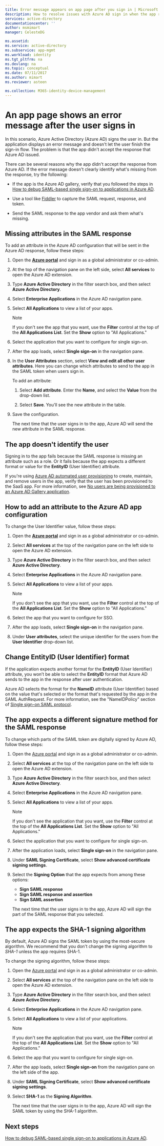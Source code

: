 ```yaml
---
title: Error message appears on app page after you sign in | Microsoft Docs
description: How to resolve issues with Azure AD sign in when the app returns an error message.
services: active-directory
documentationcenter: ''
author: msmimart
manager: CelesteDG

ms.assetid: 
ms.service: active-directory
ms.subservice: app-mgmt
ms.workload: identity
ms.tgt_pltfrm: na
ms.devlang: na
ms.topic: conceptual
ms.date: 07/11/2017
ms.author: mimart
ms.reviewer: asteen

ms.collection: M365-identity-device-management
---
```


# An app page shows an error message after the user signs in

In this scenario, Azure Active Directory (Azure AD) signs the user in. But the application displays an error message and doesn't let the user finish the sign-in flow. The problem is that the app didn't accept the response that Azure AD issued.

There can be several reasons why the app didn't accept the response from Azure AD. If the error message doesn't clearly identify what's missing from the response, try the following:

-   If the app is the Azure AD gallery, verify that you followed the steps in [How to debug SAML-based single sign-on to applications in Azure AD](https://azure.microsoft.com/documentation/articles/active-directory-saml-debugging).

-   Use a tool like [Fiddler](https://www.telerik.com/fiddler) to capture the SAML request, response, and token.

-   Send the SAML response to the app vendor and ask them what's missing.

## Missing attributes in the SAML response

To add an attribute in the Azure AD configuration that will be sent in the Azure AD response, follow these steps:

1. Open the [**Azure portal**](https://portal.azure.com/) and sign in as a global administrator or co-admin.

2. At the top of the navigation pane on the left side, select **All services** to open the Azure AD extension.

3. Type **Azure Active Directory** in the filter search box, and then select **Azure Active Directory**.

4. Select **Enterprise Applications** in the Azure AD navigation pane.

5. Select **All Applications** to view a list of your apps.

   > [!NOTE]
   > If you don't see the app that you want, use the **Filter** control at the top of the **All Applications List**. Set the **Show** option to "All Applications."

6. Select the application that you want to configure for single sign-on.

7. After the app loads, select **Single sign-on** in the navigation pane.

8. In the **User Attributes** section, select **View and edit all other user attributes**. Here you can change which attributes to send to the app in the SAML token when users sign in.

   To add an attribute:

   1. Select **Add attribute**. Enter the **Name**, and select the **Value** from the drop-down list.

   1.  Select **Save**. You'll see the new attribute in the table.

9. Save the configuration.

   The next time that the user signs in to the app, Azure AD will send the new attribute in the SAML response.

## The app doesn't identify the user

Signing in to the app fails because the SAML response is missing an attribute such as a role. Or it fails because the app expects a different format or value for the **EntityID** (User Identifier) attribute.

If you're using [Azure AD automated user provisioning](https://docs.microsoft.com/azure/active-directory/manage-apps/user-provisioning) to create, maintain, and remove users in the app, verify that the user has been provisioned to the SaaS app. For more information, see [No users are being provisioned to an Azure AD Gallery application](https://docs.microsoft.com/azure/active-directory/manage-apps/application-provisioning-config-problem-no-users-provisioned).

## How to add an attribute to the Azure AD app configuration

To change the User Identifier value, follow these steps:

1. Open the [**Azure portal**](https://portal.azure.com/) and sign in as a global administrator or co-admin.

2. Select **All services** at the top of the navigation pane on the left side to open the Azure AD extension.

3. Type **Azure Active Directory** in the filter search box, and then select **Azure Active Directory**.

4. Select **Enterprise Applications** in the Azure AD navigation pane.

5. Select **All Applications** to view a list of your apps.

   > [!NOTE]
   > If you don't see the app that you want, use the **Filter** control at the top of the **All Applications List**. Set the **Show** option to "All Applications."

6. Select the app that you want to configure for SSO.

7. After the app loads, select **Single sign-on** in the navigation pane.

8. Under **User attributes**, select the unique identifier for the users from the **User Identifier** drop-down list.

## Change EntityID (User Identifier) format

If the application expects another format for the **EntityID** (User Identifier) attribute, you won’t be able to select the **EntityID** format that Azure AD sends to the app in the response after user authentication.

Azure AD selects the format for the **NameID** attribute (User Identifier) based on the value that's selected or the format that's requested by the app in the SAML AuthRequest. For more information, see the "NameIDPolicy" section of [Single sign-on SAML protocol](https://docs.microsoft.com/en-us/azure/active-directory/develop/single-sign-on-saml-protocol#nameidpolicy).

## The app expects a different signature method for the SAML response

To change which parts of the SAML token are digitally signed by Azure AD, follow these steps:

1. Open the [Azure portal](https://portal.azure.com/) and sign in as a global administrator or co-admin.

2. Select **All services** at the top of the navigation pane on the left side to open the Azure AD extension.

3. Type **Azure Active Directory** in the filter search box, and then select **Azure Active Directory**.

4. Select **Enterprise Applications** in the Azure AD navigation pane.

5. Select **All Applications** to view a list of your apps.

   > [!NOTE]
   > If you don't see the application that you want, use the **Filter** control at the top of the **All Applications List**. Set the **Show** option to "All Applications."

6. Select the application that you want to configure for single sign-on.

7. After the application loads, select **Single sign-on** in the navigation pane.

8. Under **SAML Signing Certificate**, select  **Show advanced certificate signing settings**.

9. Select the **Signing Option** that the app expects from among these options:

   * **Sign SAML response**
   * **Sign SAML response and assertion**
   * **Sign SAML assertion**

   The next time that the user signs in to the app, Azure AD will sign the part of the SAML response that you selected.

## The app expects the SHA-1 signing algorithm

By default, Azure AD signs the SAML token by using the most-secure algorithm. We recommend that you don't change the signing algorithm to *SHA-1* unless the app requires SHA-1.

To change the signing algorithm, follow these steps:

1. Open the [Azure portal](https://portal.azure.com/) and sign in as a global administrator or co-admin.

2. Select **All services** at the top of the navigation pane on the left side to open the Azure AD extension.

3. Type **Azure Active Directory** in the filter search box, and then select **Azure Active Directory**.

4. Select **Enterprise Applications** in the Azure AD navigation pane.

5. Select **All Applications** to view a list of your applications.

   > [!NOTE]
   > If you don't see the application that you want, use the **Filter** control at the top of the **All Applications List**. Set the **Show** option to "All Applications."

6. Select the app that you want to configure for single sign-on.

7. After the app loads, select **Single sign-on** from the navigation pane on the left side of the app.

8. Under **SAML Signing Certificate**, select **Show advanced certificate signing settings**.

9. Select **SHA-1** as the **Signing Algorithm**.

   The next time that the user signs in to the app, Azure AD will sign the SAML token by using the SHA-1 algorithm.

## Next steps
[How to debug SAML-based single sign-on to applications in Azure AD](https://azure.microsoft.com/documentation/articles/active-directory-saml-debugging).
